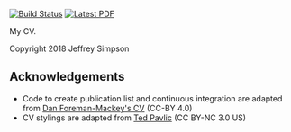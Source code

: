 [![Build Status](https://travis-ci.org/jeffreysimpson/new-cv.svg?branch=master)](https://travis-ci.org/jeffreysimpson/new-cv) [![Latest PDF](https://img.shields.io/badge/PDF-latest-orange.svg)](https://github.com/jeffreysimpson/new-cv/blob/master-pdf/cv.pdf)

My CV.

Copyright 2018 Jeffrey Simpson

## Acknowledgements

* Code to create publication list and continuous integration are adapted from [Dan Foreman-Mackey's CV](https://github.com/dfm/cv) (CC-BY 4.0)
* CV stylings are adapted from [Ted Pavlic](http://www.tedpavlic.com/post_resume_cv_latex_example.php) (CC BY-NC 3.0 US)
